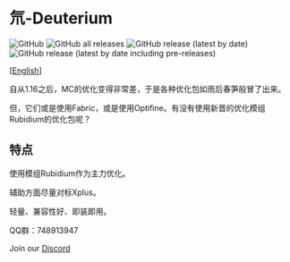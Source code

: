# 氘-Deuterium
![GitHub](https://img.shields.io/github/license/Ginsway/Deuterium)
![GitHub all releases](https://img.shields.io/github/downloads/Ginsway/Deuterium/total)
![GitHub release (latest by date)](https://img.shields.io/github/v/release/Ginsway/Deuterium)
![GitHub release (latest by date including pre-releases)](https://img.shields.io/github/v/release/Ginsway/Deuterium?include_prereleases)

\[[English](https://github.com/Ginsway/Deuterium/blob/main/docs/README.EN.MD)\]

自从1.16之后，MC的优化变得非常差，于是各种优化包如雨后春笋般冒了出来。

但，它们或是使用Fabric，或是使用Optifine。有没有使用新晋的优化模组Rubidium的优化包呢？

## 特点

使用模组Rubidium作为主力优化。

辅助方面尽量对标Xplus。

轻量、兼容性好、即装即用。

QQ群：748913947      

Join our [Discord](https://discord.gg/8FpaQtDZ8Y)
